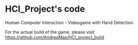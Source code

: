 # HCI_Project's code
Human Computer Interaction - Videogame with Hand Detection

For the actual build of the game, please visit https://github.com/AndreaMas/HCI_project_build
